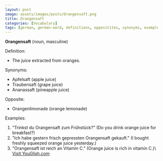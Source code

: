 ```yaml
---
layout: post
image: assets/images/posts/Orangensaft.png
title: Orangensaft
categories: [Vocabulary]
tags: [german, german-word, definitions, oppositites, synonyms, examples]
---
```


**Orangensaft** (noun, masculine)

Definition:
- The juice extracted from oranges.

Synonyms:
- Apfelsaft (apple juice)
- Traubensaft (grape juice)
- Ananassaft (pineapple juice)

Opposite:
- Orangenlimonade (orange lemonade)

Examples:
1. "Trinkst du Orangensaft zum Frühstück?" (Do you drink orange juice for breakfast?)
2. "Ich habe gestern frisch gepressten Orangensaft gekauft." (I bought freshly squeezed orange juice yesterday.)
3. "Orangensaft ist reich an Vitamin C." (Orange juice is rich in vitamin C.)\ <a id="yg-widget-0" class="youglish-widget" data-query="Orangensaft" data-lang="german" data-components="8412" data-auto-start="0" data-bkg-color="theme_light" data-title="How%20to%20pronounce%20Orangensaft%20in%20German"  rel="nofollow" href="https://youglish.com">Visit YouGlish.com</a><script async src="https://youglish.com/public/emb/widget.js" charset="utf-8"></script>